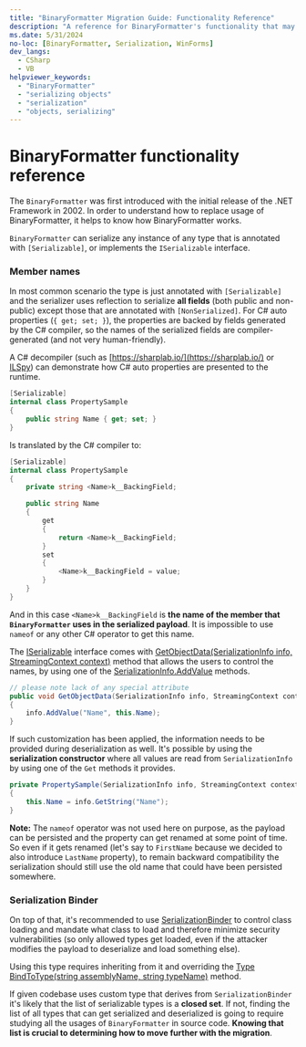 ```yaml
---
title: "BinaryFormatter Migration Guide: Functionality Reference"
description: "A reference for BinaryFormatter's functionality that may need to be considered during migrations."
ms.date: 5/31/2024
no-loc: [BinaryFormatter, Serialization, WinForms]
dev_langs:
  - CSharp
  - VB
helpviewer_keywords:
  - "BinaryFormatter"
  - "serializing objects"
  - "serialization"
  - "objects, serializing"
---
```


# BinaryFormatter functionality reference

The `BinaryFormatter` was first introduced with the initial release of the .NET Framework in 2002. In order to understand how to replace usage of BinaryFormatter, it helps to know how BinaryFormatter works.

`BinaryFormatter` can serialize any instance of any type that is annotated with `[Serializable]`, or implements the `ISerializable` interface.

### Member names

In most common scenario the type is just annotated with `[Serializable]` and the serializer uses reflection to serialize **all fields** (both public and non-public) except those that are annotated with `[NonSerialized]`.
For C# auto properties (`{ get; set; }`), the properties are backed by fields generated by the C# compiler, so the names of the serialized fields are compiler-generated (and not very human-friendly).

A C# decompiler (such as [https://sharplab.io/](https://sharplab.io/) or [ILSpy](https://github.com/icsharpcode/ILSpy)) can demonstrate how C# auto properties are presented to the runtime.

```cs
[Serializable]
internal class PropertySample
{
    public string Name { get; set; }
}
```

Is translated by the C# compiler to:

```cs
[Serializable]
internal class PropertySample
{
    private string <Name>k__BackingField;

    public string Name
    {
        get
        {
            return <Name>k__BackingField;
        }
        set
        {
            <Name>k__BackingField = value;
        }
    }
}
```

And in this case `<Name>k__BackingField` is **the name of the member that `BinaryFormatter` uses in the serialized payload**. It is impossible to use `nameof` or any other C# operator to get this name.

The [ISerializable](/dotnet/api/system.runtime.serialization.iserializable) interface comes with [GetObjectData(SerializationInfo info, StreamingContext context)](/dotnet/api/system.runtime.serialization.iserializable.getobjectdata) method that allows the users to control the names, by using one of the [SerializationInfo.AddValue](/dotnet/api/system.runtime.serialization.serializationinfo.addvalue) methods.

```cs
// please note lack of any special attribute
public void GetObjectData(SerializationInfo info, StreamingContext context)
{
    info.AddValue("Name", this.Name);
}
```

If such customization has been applied, the information needs to be provided during deserialization as well. It's possible by using the **serialization constructor** where all values are read from `SerializationInfo` by using one of the `Get` methods it provides.

```cs
private PropertySample(SerializationInfo info, StreamingContext context)
{
    this.Name = info.GetString("Name");
}
```

**Note:** The `nameof` operator was not used here on purpose, as the payload can be persisted and the property can get renamed at some point of time. So even if it gets renamed (let's say to `FirstName` because we decided to also introduce `LastName` property), to remain backward compatibility the serialization should still use the old name that could have been persisted somewhere.

### Serialization Binder

On top of that, it's recommended to use [SerializationBinder](/dotnet/api/system.runtime.serialization.serializationbinder) to control class loading and mandate what class to load and therefore minimize security vulnerabilities (so only allowed types get loaded, even if the attacker modifies the payload to deserialize and load something else).

Using this type requires inheriting from it and overriding the [Type BindToType(string assemblyName, string typeName)](/dotnet/api/system.runtime.serialization.serializationbinder.bindtotype#system-runtime-serialization-serializationbinder-bindtotype(system-string-system-string)) method.

If given codebase uses custom type that derives from `SerializationBinder` it's likely that the list of serializable types is a **closed set**. If not, finding the list of all types that can get serialized and deserialized is going to require studying all the usages of `BinaryFormatter` in source code. **Knowing that list is crucial to determining how to move further with the migration**.
